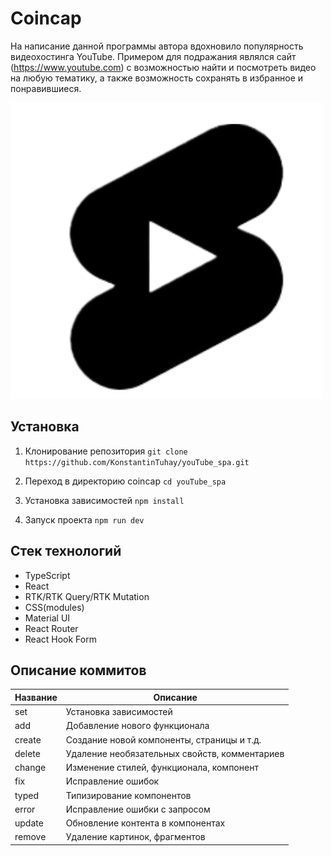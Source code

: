 # Coincap

На написание данной программы автора вдохновило популярность видеохостинга YouTube. Примером для подражания являлся сайт (https://www.youtube.com) с возможностью найти и посмотреть видео на любую тематику, а также возможность сохранять в избранное и понравившиеся.

![Logotype](./public/favicon.ico)

## Установка

1. Клонирование репозитория
   `git clone https://github.com/KonstantinTuhay/youTube_spa.git`

2. Переход в директорию coincap
   `cd youTube_spa`

3. Установка зависимостей
   `npm install`

4. Запуск проекта
   `npm run dev`

## Стек технологий

- TypeScript
- React
- RTK/RTK Query/RTK Mutation
- CSS(modules)
- Material UI
- React Router
- React Hook Form

## Описание коммитов

| Название | Описание                                      |
| -------- | --------------------------------------------- |
| set      | Установка зависимостей                        |
| add      | Добавление нового функционала                 |
| create   | Создание новой компоненты, страницы и т.д.    |
| delete   | Удаление необязательных свойств, комментариев |
| change   | Изменение стилей, функционала, компонент      |
| fix      | Исправление ошибок                            |
| typed    | Типизирование компонентов                     |
| error    | Исправление ошибки с запросом                 |
| update   | Обновление контента в компонентах             |
| remove   | Удаление картинок, фрагментов                 |
